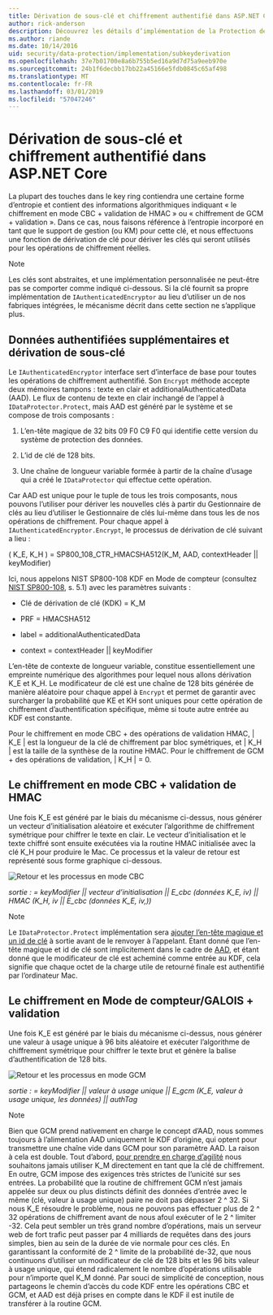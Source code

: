 ```yaml
---
title: Dérivation de sous-clé et chiffrement authentifié dans ASP.NET Core
author: rick-anderson
description: Découvrez les détails d’implémentation de la Protection des données ASP.NET Core dérivation de sous-clé et authentifiés de chiffrement.
ms.author: riande
ms.date: 10/14/2016
uid: security/data-protection/implementation/subkeyderivation
ms.openlocfilehash: 37e7b01700e8a6b755b5ed16a9d7d75a9eeb970e
ms.sourcegitcommit: 24b1f6decbb17bb22a45166e5fdb0845c65af498
ms.translationtype: MT
ms.contentlocale: fr-FR
ms.lasthandoff: 03/01/2019
ms.locfileid: "57047246"
---
```

# <a name="subkey-derivation-and-authenticated-encryption-in-aspnet-core"></a>Dérivation de sous-clé et chiffrement authentifié dans ASP.NET Core

<a name="data-protection-implementation-subkey-derivation"></a>

La plupart des touches dans le key ring contiendra une certaine forme d’entropie et contient des informations algorithmiques indiquant « le chiffrement en mode CBC + validation de HMAC » ou « chiffrement de GCM + validation ». Dans ce cas, nous faisons référence à l’entropie incorporé en tant que le support de gestion (ou KM) pour cette clé, et nous effectuons une fonction de dérivation de clé pour dériver les clés qui seront utilisés pour les opérations de chiffrement réelles.

> [!NOTE]
> Les clés sont abstraites, et une implémentation personnalisée ne peut-être pas se comporter comme indiqué ci-dessous. Si la clé fournit sa propre implémentation de `IAuthenticatedEncryptor` au lieu d’utiliser un de nos fabriques intégrées, le mécanisme décrit dans cette section ne s’applique plus.

<a name="data-protection-implementation-subkey-derivation-aad"></a>

## <a name="additional-authenticated-data-and-subkey-derivation"></a>Données authentifiées supplémentaires et dérivation de sous-clé

Le `IAuthenticatedEncryptor` interface sert d’interface de base pour toutes les opérations de chiffrement authentifié. Son `Encrypt` méthode accepte deux mémoires tampons : texte en clair et additionalAuthenticatedData (AAD). Le flux de contenu de texte en clair inchangé de l’appel à `IDataProtector.Protect`, mais AAD est généré par le système et se compose de trois composants :

1. L’en-tête magique de 32 bits 09 F0 C9 F0 qui identifie cette version du système de protection des données.

2. L’id de clé de 128 bits.

3. Une chaîne de longueur variable formée à partir de la chaîne d’usage qui a créé le `IDataProtector` qui effectue cette opération.

Car AAD est unique pour le tuple de tous les trois composants, nous pouvons l’utiliser pour dériver les nouvelles clés à partir du Gestionnaire de clés au lieu d’utiliser le Gestionnaire de clés lui-même dans tous les de nos opérations de chiffrement. Pour chaque appel à `IAuthenticatedEncryptor.Encrypt`, le processus de dérivation de clé suivant a lieu :

( K_E, K_H ) = SP800_108_CTR_HMACSHA512(K_M, AAD, contextHeader || keyModifier)

Ici, nous appelons NIST SP800-108 KDF en Mode de compteur (consultez [NIST SP800-108](http://nvlpubs.nist.gov/nistpubs/Legacy/SP/nistspecialpublication800-108.pdf), s. 5.1) avec les paramètres suivants :

* Clé de dérivation de clé (KDK) = K_M

* PRF = HMACSHA512

* label = additionalAuthenticatedData

* context = contextHeader || keyModifier

L’en-tête de contexte de longueur variable, constitue essentiellement une empreinte numérique des algorithmes pour lequel nous allons dérivation K_E et K_H. Le modificateur de clé est une chaîne de 128 bits générée de manière aléatoire pour chaque appel à `Encrypt` et permet de garantir avec surcharger la probabilité que KE et KH sont uniques pour cette opération de chiffrement d’authentification spécifique, même si toute autre entrée au KDF est constante.

Pour le chiffrement en mode CBC + des opérations de validation HMAC, | K_E | est la longueur de la clé de chiffrement par bloc symétriques, et | K_H | est la taille de la synthèse de la routine HMAC. Pour le chiffrement de GCM + des opérations de validation, | K_H | = 0.

## <a name="cbc-mode-encryption--hmac-validation"></a>Le chiffrement en mode CBC + validation de HMAC

Une fois K_E est généré par le biais du mécanisme ci-dessus, nous générer un vecteur d’initialisation aléatoire et exécuter l’algorithme de chiffrement symétrique pour chiffrer le texte en clair. Le vecteur d’initialisation et le texte chiffré sont ensuite exécutées via la routine HMAC initialisée avec la clé K_H pour produire le Mac. Ce processus et la valeur de retour est représenté sous forme graphique ci-dessous.

![Retour et les processus en mode CBC](subkeyderivation/_static/cbcprocess.png)

*sortie : = keyModifier || vecteur d’initialisation || E_cbc (données K_E, iv) || HMAC (K_H, iv || E_cbc (données K_E, iv,))*

> [!NOTE]
> Le `IDataProtector.Protect` implémentation sera [ajouter l’en-tête magique et un id de clé](xref:security/data-protection/implementation/authenticated-encryption-details) à sortie avant de le renvoyer à l’appelant. Étant donné que l’en-tête magique et id de clé sont implicitement dans le cadre de [AAD](xref:security/data-protection/implementation/subkeyderivation#data-protection-implementation-subkey-derivation-aad), et étant donné que le modificateur de clé est acheminé comme entrée au KDF, cela signifie que chaque octet de la charge utile de retourné finale est authentifié par l’ordinateur Mac.

## <a name="galoiscounter-mode-encryption--validation"></a>Le chiffrement en Mode de compteur/GALOIS + validation

Une fois K_E est généré par le biais du mécanisme ci-dessus, nous générer une valeur à usage unique à 96 bits aléatoire et exécuter l’algorithme de chiffrement symétrique pour chiffrer le texte brut et génère la balise d’authentification de 128 bits.

![Retour et les processus en mode GCM](subkeyderivation/_static/galoisprocess.png)

*sortie : = keyModifier || valeur à usage unique || E_gcm (K_E, valeur à usage unique, les données) || authTag*

> [!NOTE]
> Bien que GCM prend nativement en charge le concept d’AAD, nous sommes toujours à l’alimentation AAD uniquement le KDF d’origine, qui optent pour transmettre une chaîne vide dans GCM pour son paramètre AAD. La raison à cela est double. Tout d’abord, [pour prendre en charge d’agilité](xref:security/data-protection/implementation/context-headers#data-protection-implementation-context-headers) nous souhaitons jamais utiliser K_M directement en tant que la clé de chiffrement. En outre, GCM impose des exigences très strictes de l’unicité sur ses entrées. La probabilité que la routine de chiffrement GCM n’est jamais appelée sur deux ou plus distincts définit des données d’entrée avec le même (clé, valeur à usage unique) paire ne doit pas dépasser 2 ^ 32. Si nous K_E résoudre le problème, nous ne pouvons pas effectuer plus de 2 ^ 32 opérations de chiffrement avant de nous afoul exécuter of le 2 ^ limiter -32. Cela peut sembler un très grand nombre d’opérations, mais un serveur web de fort trafic peut passer par 4 milliards de requêtes dans des jours simples, bien au sein de la durée de vie normale pour ces clés. En garantissant la conformité de 2 ^ limite de la probabilité de-32, que nous continuons d’utiliser un modificateur de clé de 128 bits et les 96 bits valeur à usage unique, qui étend radicalement le nombre d’opérations utilisable pour n’importe quel K_M donné. Par souci de simplicité de conception, nous partageons le chemin d’accès du code KDF entre les opérations CBC et GCM, et AAD est déjà prises en compte dans le KDF il est inutile de transférer à la routine GCM.
